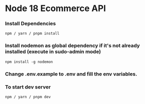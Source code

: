 # Node 18 Ecommerce API
### Install Dependencies
    npm / yarn / pnpm install
### Install nodemon as global dependency if it's not already installed (execute in sudo-admin mode)
    npm install -g nodemon
### Change .env.example to .env and fill the env variables.
### To start dev server
    npm / yarn / pnpm dev
